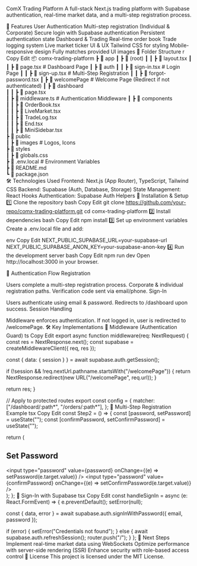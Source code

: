 ComX Trading Platform
A full-stack Next.js trading platform with Supabase authentication, real-time market data, and a multi-step registration process.

🚀 Features
User Authentication
Multi-step registration (Individual & Corporate)
Secure login with Supabase authentication
Persistent authentication state
Dashboard & Trading
Real-time order book
Trade logging system
Live market ticker
UI & UX
Tailwind CSS for styling
Mobile-responsive design
Fully matches provided UI images
📂 Folder Structure
r
Copy
Edit
📦 comx-trading-platform
 ┣ 📂 app
 ┃ ┣ 📂 (root) 
 ┃ ┃ ┣ 📜 layout.tsx
 ┃ ┃ ┣ 📜 page.tsx  # Dashboard Page
 ┃ ┣ 📂 auth 
 ┃ ┃ ┣ 📜 sign-in.tsx  # Login Page
 ┃ ┃ ┣ 📜 sign-up.tsx  # Multi-Step Registration
 ┃ ┃ ┣ 📜 forgot-password.tsx
 ┃ ┣ 📂 welcomePage  # Welcome Page (Redirect if not authenticated)
 ┃ ┣ 📂 dashboard  
 ┃ ┃ ┣ 📜 page.tsx  
 ┃ ┣ 📂 middleware.ts  # Authentication Middleware
 ┃ ┣ 📂 components  
 ┃ ┃ ┣ 📜 OrderBook.tsx  
 ┃ ┃ ┣ 📜 LiveMarket.tsx  
 ┃ ┃ ┣ 📜 TradeLog.tsx  
 ┃ ┃ ┣ 📜 End.tsx  
 ┃ ┃ ┣ 📜 MiniSidebar.tsx  
 ┣ 📂 public  
 ┃ ┣ 📂 images  # Logos, Icons  
 ┣ 📂 styles  
 ┃ ┣ 📜 globals.css  
 ┣ 📜 .env.local  # Environment Variables  
 ┣ 📜 README.md  
 ┗ 📜 package.json  
🛠️ Technologies Used
Frontend: Next.js (App Router), TypeScript, Tailwind CSS
Backend: Supabase (Auth, Database, Storage)
State Management: React Hooks
Authentication: Supabase Auth Helpers
📝 Installation & Setup
1️⃣ Clone the repository
bash
Copy
Edit
git clone https://github.com/your-repo/comx-trading-platform.git
cd comx-trading-platform
2️⃣ Install dependencies
bash
Copy
Edit
npm install
3️⃣ Set up environment variables
Create a .env.local file and add:

env
Copy
Edit
NEXT_PUBLIC_SUPABASE_URL=your-supabase-url
NEXT_PUBLIC_SUPABASE_ANON_KEY=your-supabase-anon-key
4️⃣ Run the development server
bash
Copy
Edit
npm run dev
Open http://localhost:3000 in your browser.

🔐 Authentication Flow
Registration

Users complete a multi-step registration process.
Corporate & individual registration paths.
Verification code sent via email/phone.
Sign-In

Users authenticate using email & password.
Redirects to /dashboard upon success.
Session Handling

Middleware enforces authentication.
If not logged in, user is redirected to /welcomePage.
🛠️ Key Implementations
🔹 Middleware (Authentication Guard)
ts
Copy
Edit
export async function middleware(req: NextRequest) {
  const res = NextResponse.next();
  const supabase = createMiddlewareClient({ req, res });

  const { data: { session } } = await supabase.auth.getSession();

  if (!session && !req.nextUrl.pathname.startsWith("/welcomePage")) {
    return NextResponse.redirect(new URL("/welcomePage", req.url));
  }

  return res;
}

// Apply to protected routes
export const config = {
  matcher: ["/dashboard/:path*", "/orders/:path*"],
};
🔹 Multi-Step Registration Example
tsx
Copy
Edit
const Step2 = () => {
  const [password, setPassword] = useState<string>("");
  const [confirmPassword, setConfirmPassword] = useState<string>("");

  return (
    <div>
      <h2>Set Password</h2>
      <input type="password" value={password} onChange={(e) => setPassword(e.target.value)} />
      <input type="password" value={confirmPassword} onChange={(e) => setConfirmPassword(e.target.value)} />
    </div>
  );
};
🔹 Sign-In with Supabase
tsx
Copy
Edit
const handleSignIn = async (e: React.FormEvent) => {
  e.preventDefault();
  setError(null);

  const { data, error } = await supabase.auth.signInWithPassword({ email, password });

  if (error) {
    setError("Credentials not found");
  } else {
    await supabase.auth.refreshSession();
    router.push("/");
  }
};
🎯 Next Steps
Implement real-time market data using WebSockets
Optimize performance with server-side rendering (SSR)
Enhance security with role-based access control
📜 License
This project is licensed under the MIT License.